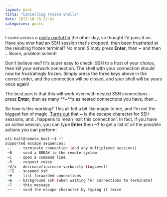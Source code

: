 ```yaml
---
layout: post
title: "Cancelling Frozen Shells"
date: 2017-10-28 22:41
categories: posts
---
```


I came across a [really useful tip](https://twitter.com/__sw1tch__/status/921157696774201346) the other day, so thought I'd pass it on. Have you ever had an SSH session that's dropped, then been frustrated at the resulting frozen terminal? No more! Simply press **Enter**, then **~** and then **.**. Boom, problem solved!

Don't believe me? It's super easy to check. SSH to a host of your choice, then kill your network connection. The shell with your connection should now be frustratingly frozen. Simply press the three keys above in the correct order, and the connection will be closed, and your shell will be yours once again!

The best part is that this will work even with nested SSH connections - press **Enter**, then as many **~**s as nested connections you have, then **.**. 

So how is this working? This all felt a bit like magic to me, and I'm not the biggest fan of magic. [Turns out](https://apple.stackexchange.com/a/35543) that **~** is the escape character for SSH sessions, and **.** happens to mean 'exit this connection'. In fact, if you have an active session, you can type **Enter** then **~?** to get a list of all the possible actions you can perform:

```bash
oli-hall@remote_host:~$ ~?
Supported escape sequences:
 ~.   - terminate connection (and any multiplexed sessions)
 ~B   - send a BREAK to the remote system
 ~C   - open a command line
 ~R   - request rekey
 ~V/v - decrease/increase verbosity (LogLevel)
 ~^Z  - suspend ssh
 ~#   - list forwarded connections
 ~&   - background ssh (when waiting for connections to terminate)
 ~?   - this message
 ~~   - send the escape character by typing it twice
 ```
